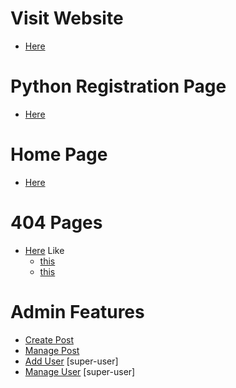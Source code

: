 # Visit Website 
  - [Here](https://pyraj.herokuapp.com/)

# Python Registration Page
  - [Here](https://pyraj.herokuapp.com/python-registration)

# Home Page
  - [Here](https://pyraj.herokuapp.com/home-page)

# 404 Pages
  - [Here](https://pyraj.herokuapp.com/<invalid_route>)
  Like 
    - [this](https://pyraj.herokuapp.com/raj)
    - [this](https://pyraj.herokuapp.com/random)

# Admin Features
  - [Create Post](https://pyraj.herokuapp.com/create-assignment)
  - [Manage Post](https://pyraj.herokuapp.com/posts-table)
  - [Add User](https://pyraj.herokuapp.com/add-user) [super-user]
  - [Manage User](https://pyraj.herokuapp.com/students-table) [super-user]